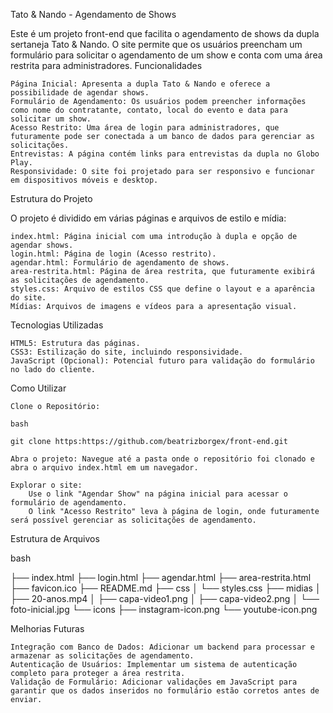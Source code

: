 Tato & Nando - Agendamento de Shows

Este é um projeto front-end que facilita o agendamento de shows da dupla sertaneja Tato & Nando. O site permite que os usuários preencham um formulário para solicitar o agendamento de um show e conta com uma área restrita para administradores.
Funcionalidades

    Página Inicial: Apresenta a dupla Tato & Nando e oferece a possibilidade de agendar shows.
    Formulário de Agendamento: Os usuários podem preencher informações como nome do contratante, contato, local do evento e data para solicitar um show.
    Acesso Restrito: Uma área de login para administradores, que futuramente pode ser conectada a um banco de dados para gerenciar as solicitações.
    Entrevistas: A página contém links para entrevistas da dupla no Globo Play.
    Responsividade: O site foi projetado para ser responsivo e funcionar em dispositivos móveis e desktop.

Estrutura do Projeto

O projeto é dividido em várias páginas e arquivos de estilo e mídia:

    index.html: Página inicial com uma introdução à dupla e opção de agendar shows.
    login.html: Página de login (Acesso restrito).
    agendar.html: Formulário de agendamento de shows.
    area-restrita.html: Página de área restrita, que futuramente exibirá as solicitações de agendamento.
    styles.css: Arquivo de estilos CSS que define o layout e a aparência do site.
    Mídias: Arquivos de imagens e vídeos para a apresentação visual.

Tecnologias Utilizadas

    HTML5: Estrutura das páginas.
    CSS3: Estilização do site, incluindo responsividade.
    JavaScript (Opcional): Potencial futuro para validação do formulário no lado do cliente.

Como Utilizar

    Clone o Repositório:

    bash

    git clone https:https://github.com/beatrizborgex/front-end.git

    Abra o projeto: Navegue até a pasta onde o repositório foi clonado e abra o arquivo index.html em um navegador.

    Explorar o site:
        Use o link "Agendar Show" na página inicial para acessar o formulário de agendamento.
        O link "Acesso Restrito" leva à página de login, onde futuramente será possível gerenciar as solicitações de agendamento.

Estrutura de Arquivos

bash

├── index.html
├── login.html
├── agendar.html
├── area-restrita.html
├── favicon.ico
├── README.md
├── css
│   └── styles.css
├── midias
│   ├── 20-anos.mp4
│   ├── capa-video1.png
│   ├── capa-video2.png
│   └── foto-inicial.jpg
└── icons
    ├── instagram-icon.png
    └── youtube-icon.png

Melhorias Futuras

    Integração com Banco de Dados: Adicionar um backend para processar e armazenar as solicitações de agendamento.
    Autenticação de Usuários: Implementar um sistema de autenticação completo para proteger a área restrita.
    Validação de Formulário: Adicionar validações em JavaScript para garantir que os dados inseridos no formulário estão corretos antes de enviar.

